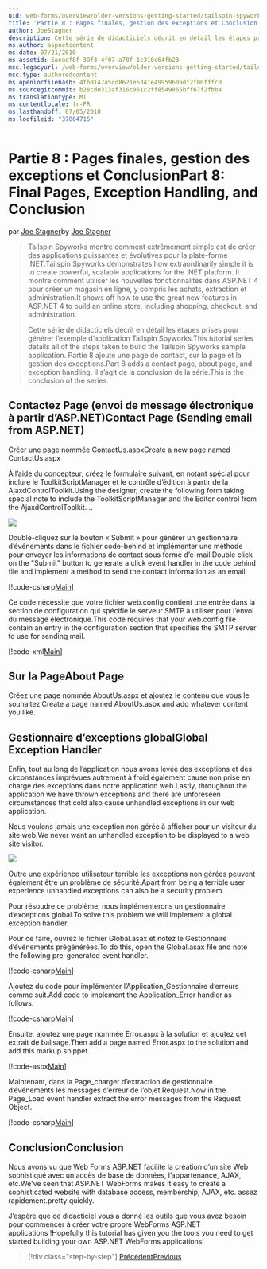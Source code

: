 ```yaml
---
uid: web-forms/overview/older-versions-getting-started/tailspin-spyworks/tailspin-spyworks-part-8
title: 'Partie 8 : Pages finales, gestion des exceptions et Conclusion | Microsoft Docs'
author: JoeStagner
description: Cette série de didacticiels décrit en détail les étapes prises pour générer l’exemple d’application Tailspin Spyworks. Partie 8 ajoute une page de contact, sur la page et l’exception...
ms.author: aspnetcontent
ms.date: 07/21/2010
ms.assetid: 5aeadf8f-39f3-4f07-a78f-1c310c64fb23
msc.legacyurl: /web-forms/overview/older-versions-getting-started/tailspin-spyworks/tailspin-spyworks-part-8
msc.type: authoredcontent
ms.openlocfilehash: 4fb0147a5cd8621e5341e4995960adf2f00fffc0
ms.sourcegitcommit: b28cd0313af316c051c2ff8549865bff67f2fbb4
ms.translationtype: MT
ms.contentlocale: fr-FR
ms.lasthandoff: 07/05/2018
ms.locfileid: "37804715"
---
```

<a name="part-8-final-pages-exception-handling-and-conclusion"></a><span data-ttu-id="d243a-104">Partie 8 : Pages finales, gestion des exceptions et Conclusion</span><span class="sxs-lookup"><span data-stu-id="d243a-104">Part 8: Final Pages, Exception Handling, and Conclusion</span></span>
====================
<span data-ttu-id="d243a-105">par [Joe Stagner](https://github.com/JoeStagner)</span><span class="sxs-lookup"><span data-stu-id="d243a-105">by [Joe Stagner](https://github.com/JoeStagner)</span></span>

> <span data-ttu-id="d243a-106">Tailspin Spyworks montre comment extrêmement simple est de créer des applications puissantes et évolutives pour la plate-forme .NET.</span><span class="sxs-lookup"><span data-stu-id="d243a-106">Tailspin Spyworks demonstrates how extraordinarily simple it is to create powerful, scalable applications for the .NET platform.</span></span> <span data-ttu-id="d243a-107">Il montre comment utiliser les nouvelles fonctionnalités dans ASP.NET 4 pour créer un magasin en ligne, y compris les achats, extraction et administration.</span><span class="sxs-lookup"><span data-stu-id="d243a-107">It shows off how to use the great new features in ASP.NET 4 to build an online store, including shopping, checkout, and administration.</span></span>
> 
> <span data-ttu-id="d243a-108">Cette série de didacticiels décrit en détail les étapes prises pour générer l’exemple d’application Tailspin Spyworks.</span><span class="sxs-lookup"><span data-stu-id="d243a-108">This tutorial series details all of the steps taken to build the Tailspin Spyworks sample application.</span></span> <span data-ttu-id="d243a-109">Partie 8 ajoute une page de contact, sur la page et la gestion des exceptions.</span><span class="sxs-lookup"><span data-stu-id="d243a-109">Part 8 adds a contact page, about page, and exception handling.</span></span> <span data-ttu-id="d243a-110">Il s’agit de la conclusion de la série.</span><span class="sxs-lookup"><span data-stu-id="d243a-110">This is the conclusion of the series.</span></span>


## <a id="_Toc260221680"></a>  <span data-ttu-id="d243a-111">Contactez Page (envoi de message électronique à partir d’ASP.NET)</span><span class="sxs-lookup"><span data-stu-id="d243a-111">Contact Page (Sending email from ASP.NET)</span></span>

<span data-ttu-id="d243a-112">Créer une page nommée ContactUs.aspx</span><span class="sxs-lookup"><span data-stu-id="d243a-112">Create a new page named ContactUs.aspx</span></span>

<span data-ttu-id="d243a-113">À l’aide du concepteur, créez le formulaire suivant, en notant spécial pour inclure le ToolkitScriptManager et le contrôle d’édition à partir de la AjaxdControlToolkit.</span><span class="sxs-lookup"><span data-stu-id="d243a-113">Using the designer, create the following form taking special note to include the ToolkitScriptManager and the Editor control from the AjaxdControlToolkit.</span></span> <span data-ttu-id="d243a-114">.</span><span class="sxs-lookup"><span data-stu-id="d243a-114">.</span></span>

![](tailspin-spyworks-part-8/_static/image1.jpg)

<span data-ttu-id="d243a-115">Double-cliquez sur le bouton « Submit » pour générer un gestionnaire d’événements dans le fichier code-behind et implémenter une méthode pour envoyer les informations de contact sous forme d’e-mail.</span><span class="sxs-lookup"><span data-stu-id="d243a-115">Double click on the "Submit" button to generate a click event handler in the code behind file and implement a method to send the contact information as an email.</span></span>

[!code-csharp[Main](tailspin-spyworks-part-8/samples/sample1.cs)]

<span data-ttu-id="d243a-116">Ce code nécessite que votre fichier web.config contient une entrée dans la section de configuration qui spécifie le serveur SMTP à utiliser pour l’envoi du message électronique.</span><span class="sxs-lookup"><span data-stu-id="d243a-116">This code requires that your web.config file contain an entry in the configuration section that specifies the SMTP server to use for sending mail.</span></span>

[!code-xml[Main](tailspin-spyworks-part-8/samples/sample2.xml)]

## <a id="_Toc260221681"></a>  <span data-ttu-id="d243a-117">Sur la Page</span><span class="sxs-lookup"><span data-stu-id="d243a-117">About Page</span></span>

<span data-ttu-id="d243a-118">Créez une page nommée AboutUs.aspx et ajoutez le contenu que vous le souhaitez.</span><span class="sxs-lookup"><span data-stu-id="d243a-118">Create a page named AboutUs.aspx and add whatever content you like.</span></span>

## <a id="_Toc260221682"></a>  <span data-ttu-id="d243a-119">Gestionnaire d’exceptions global</span><span class="sxs-lookup"><span data-stu-id="d243a-119">Global Exception Handler</span></span>

<span data-ttu-id="d243a-120">Enfin, tout au long de l’application nous avons levée des exceptions et des circonstances imprévues autrement à froid également cause non prise en charge des exceptions dans notre application web.</span><span class="sxs-lookup"><span data-stu-id="d243a-120">Lastly, throughout the application we have thrown exceptions and there are unforeseen circumstances that cold also cause unhandled exceptions in our web application.</span></span>

<span data-ttu-id="d243a-121">Nous voulons jamais une exception non gérée à afficher pour un visiteur du site web.</span><span class="sxs-lookup"><span data-stu-id="d243a-121">We never want an unhandled exception to be displayed to a web site visitor.</span></span>

![](tailspin-spyworks-part-8/_static/image2.jpg)

<span data-ttu-id="d243a-122">Outre une expérience utilisateur terrible les exceptions non gérées peuvent également être un problème de sécurité.</span><span class="sxs-lookup"><span data-stu-id="d243a-122">Apart from being a terrible user experience unhandled exceptions can also be a security problem.</span></span>

<span data-ttu-id="d243a-123">Pour résoudre ce problème, nous implémenterons un gestionnaire d’exceptions global.</span><span class="sxs-lookup"><span data-stu-id="d243a-123">To solve this problem we will implement a global exception handler.</span></span>

<span data-ttu-id="d243a-124">Pour ce faire, ouvrez le fichier Global.asax et notez le Gestionnaire d’événements prégénérées.</span><span class="sxs-lookup"><span data-stu-id="d243a-124">To do this, open the Global.asax file and note the following pre-generated event handler.</span></span>

[!code-csharp[Main](tailspin-spyworks-part-8/samples/sample3.cs)]

<span data-ttu-id="d243a-125">Ajoutez du code pour implémenter l’Application\_Gestionnaire d’erreurs comme suit.</span><span class="sxs-lookup"><span data-stu-id="d243a-125">Add code to implement the Application\_Error handler as follows.</span></span>

[!code-csharp[Main](tailspin-spyworks-part-8/samples/sample4.cs)]

<span data-ttu-id="d243a-126">Ensuite, ajoutez une page nommée Error.aspx à la solution et ajoutez cet extrait de balisage.</span><span class="sxs-lookup"><span data-stu-id="d243a-126">Then add a page named Error.aspx to the solution and add this markup snippet.</span></span>

[!code-aspx[Main](tailspin-spyworks-part-8/samples/sample5.aspx)]

<span data-ttu-id="d243a-127">Maintenant, dans la Page\_charger d’extraction de gestionnaire d’événements les messages d’erreur de l’objet Request.</span><span class="sxs-lookup"><span data-stu-id="d243a-127">Now in the Page\_Load event handler extract the error messages from the Request Object.</span></span>

[!code-csharp[Main](tailspin-spyworks-part-8/samples/sample6.cs)]

## <a id="_Toc260221683"></a>  <span data-ttu-id="d243a-128">Conclusion</span><span class="sxs-lookup"><span data-stu-id="d243a-128">Conclusion</span></span>

<span data-ttu-id="d243a-129">Nous avons vu que Web Forms ASP.NET facilite la création d’un site Web sophistiqué avec un accès de base de données, l’appartenance, AJAX, etc.</span><span class="sxs-lookup"><span data-stu-id="d243a-129">We've seen that ASP.NET WebForms makes it easy to create a sophisticated website with database access, membership, AJAX, etc.</span></span> <span data-ttu-id="d243a-130">assez rapidement.</span><span class="sxs-lookup"><span data-stu-id="d243a-130">pretty quickly.</span></span>

<span data-ttu-id="d243a-131">J’espère que ce didacticiel vous a donné les outils que vous avez besoin pour commencer à créer votre propre WebForms ASP.NET applications !</span><span class="sxs-lookup"><span data-stu-id="d243a-131">Hopefully this tutorial has given you the tools you need to get started building your own ASP.NET WebForms applications!</span></span>

> [!div class="step-by-step"]
> [<span data-ttu-id="d243a-132">Précédent</span><span class="sxs-lookup"><span data-stu-id="d243a-132">Previous</span></span>](tailspin-spyworks-part-7.md)
